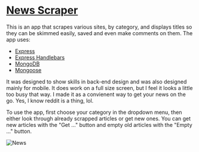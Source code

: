 # [News Scraper](https://bacchus-scraper.herokuapp.com/)

This is an app that scrapes various sites, by category, and displays titles so they can be skimmed easily, saved and even make comments on them. The app uses:

* [Express](https://www.npmjs.com/package/express)
* [Express Handlebars](https://www.npmjs.com/package/express-handlebars)
* [MongoDB](https://www.mongodb.com/)
* [Mongoose](https://mongoosejs.com/)

It was designed to show skills in back-end design and was also designed mainly for mobile. It does work on a full size screen, but I feel it looks a little too busy that way. I made it as a convienent way to get your news on the go. Yes, I know reddit is a thing, lol.

To use the app, first choose your category in the dropdown menu, then either look through already scrapped articles or get new ones. You can get new articles with the "Get ..." button and empty old articles with the "Empty ..." button.

![News](/assets/images/newsScraper.jpg)
